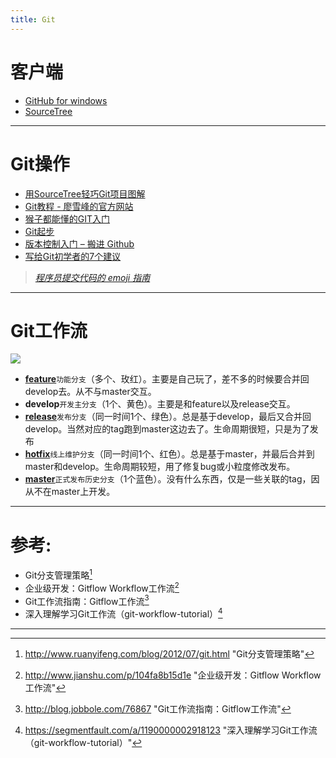 ```yaml
---
title: Git
---
```


# 客户端
- [GitHub for windows](https://windows.github.com/)
- [SourceTree ](https://www.sourcetreeapp.com/)
***
# Git操作
- [用SourceTree轻巧Git项目图解](http://www.cnblogs.com/simadi/p/5072480.html)
- [Git教程 - 廖雪峰的官方网站](http://www.liaoxuefeng.com/wiki/0013739516305929606dd18361248578c67b8067c8c017b000)
- [猴子都能懂的GIT入门](http://backlogtool.com/git-guide/cn/)
- [Git起步](https://git-scm.com/book/zh/v1/%E8%B5%B7%E6%AD%A5)
- [版本控制入门 – 搬进 Github](http://www.imooc.com/learn/390)
- [写给Git初学者的7个建议](http://blog.jobbole.com/50603/)

> *[程序员提交代码的 emoji 指南](http://www.toutiao.com/i6353472144239755777/?tt_from=weixin&utm_campaign=client_share&app=news_article&utm_source=weixin&iid=6177424078&utm_medium=toutiao_ios&wxshare_count=1)*

***
# Git工作流

![](http://nvie.com/img/git-model@2x.png)
- **[feature](https://segmentfault.com/a/1190000002918123#articleHeader13)**`功能分支`（多个、玫红）。主要是自己玩了，差不多的时候要合并回develop去。从不与master交互。
- **develop**`开发主分支`（1个、黄色）。主要是和feature以及release交互。
- **[release](https://segmentfault.com/a/1190000002918123#articleHeader14)**`发布分支`（同一时间1个、绿色）。总是基于develop，最后又合并回develop。当然对应的tag跑到master这边去了。生命周期很短，只是为了发布
- **[hotfix](https://segmentfault.com/a/1190000002918123#articleHeader15)**`线上维护分支`（同一时间1个、红色）。总是基于master，并最后合并到master和develop。生命周期较短，用了修复bug或小粒度修改发布。
- **[master](https://segmentfault.com/a/1190000002918123#articleHeader12)**`正式发布历史分支`（1个蓝色）。没有什么东西，仅是一些关联的tag，因从不在master上开发。

***

# 参考:
- Git分支管理策略[^1]
- 企业级开发：Gitflow Workflow工作流[^2]
- Git工作流指南：Gitflow工作流[^3]
- 深入理解学习Git工作流（git-workflow-tutorial）[^4]

***

[^1]: <http://www.ruanyifeng.com/blog/2012/07/git.html> "Git分支管理策略"
[^2]: <http://www.jianshu.com/p/104fa8b15d1e> "企业级开发：Gitflow Workflow工作流"
[^3]: <http://blog.jobbole.com/76867> "Git工作流指南：Gitflow工作流"
[^4]: <https://segmentfault.com/a/1190000002918123> "深入理解学习Git工作流（git-workflow-tutorial）"
